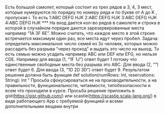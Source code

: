 Есть большой самолет, который состоит из трех рядов в 3, 4, 3 мест, которые нумеруются по порядку по номеру ряда и по букве от A до K , пропуская i. То есть
1:ABC DEFG HJK
2:ABC DEFG HJK
3:ABC DEFG HJK
4:ABC DEFG HJK
           ***
На вход дается кол-во рядов в самолете и строка в которой в случайном порядке даются зарезервированные места например “1A 3F 6E”. Можно считать, что каждое место в этой строке встречается максимум один раз, все места идут через пробел. Задача: определить максимальное число семей из 3х человек, которых можно рассадить без разрыва “через проход” и выдать это число на выход. То есть семью можно усадить например ABC или DEF или EFG, но нельзя CDE.
Например для ввода (1, “1F 1J”) ответ будет 1 потому что единственные свободные места без разрыва это ABC. Для ввода (2, “”) ответ будет 6. Для ввода (3, “1D 2D 3D”) ответ будет 9.
Результатом решения должна быть функция
def solution(numRows: Int, reservations: String): Int ”
Просьба сфокусироваться не на производительности, а на правильности, функциональности, читаемости, типобезопасности и всем что проходили в курсе.
Просьба решение приложить в gist(https://gist.github.com/) или scastie(https://scastie.scala-lang.org/) в виде работающего App с требуемой функцией и всеми дополнительными вещами внутри

